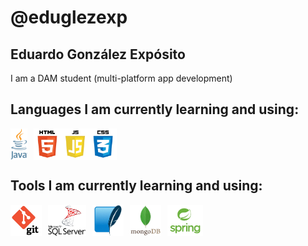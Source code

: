 # @eduglezexp

## Eduardo González Expósito

I am a DAM student (multi-platform app development)

## Languages I am currently learning and using:
<div style="display: flex; gap: 10px; align-items: center;">
  <img src="img/java-logo.png" height="50" />
  <img src="img/html-js-css.png" height="50" />
</div>

## Tools I am currently learning and using:
<div style="display: flex; gap: 10px; align-items: center;">
  <img src="img/git-logo.png" height="50" />
  <img src="img/sql-server-logo.png" height="50" />
  <img src="img/sqlite-logo.png" height="50" />
  <img src="img/mongodb-logo.png" height="50" />
  <img src="img/spring-logo.png" height="50" />
</div>

